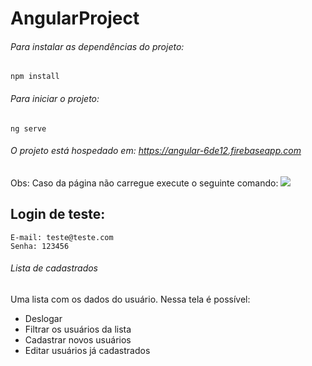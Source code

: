# AngularProject

###### Para instalar as dependências do projeto:
```npm install```

###### Para iniciar o projeto:
```ng serve```


###### O projeto está hospedado em: https://angular-6de12.firebaseapp.com
Obs: Caso da página não carregue execute o seguinte comando:
![](https://fabricdigital.co.nz/assets/hard-refresh-browser-chrome.jpg) 

## Login de teste:
```
E-mail: teste@teste.com
Senha: 123456
```

###### Lista de cadastrados

Uma lista com os dados do usuário.
Nessa tela é possível:
- Deslogar
- Filtrar os usuários da lista
- Cadastrar novos usuários
- Editar usuários já cadastrados





